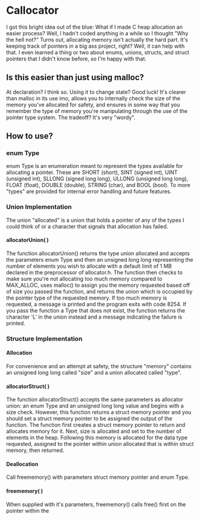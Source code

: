# Callocator

I got this bright idea out of the blue: What if I made C heap allocation an easier process? Well, I hadn't coded anything in a while so I thought "Why the hell not?" Turns out, allocating memory isn't actually the hard part. It's keeping track of pointers in a big ass project, right? Well, it can help with that. I even learned a thing or two about enums, unions, structs, and struct pointers that I didn't know before, so I'm happy with that.

## Is this easier than just using malloc?

At declaration? I think so. Using it to change state? Good luck! It's clearer than malloc in its use imo, allows you to internally check the size of the memory you've allocated for safety, and ensures in some way that you remember the type of memory you're manipulating through the use of the pointer type system. The tradeoff? It's very "wordy".

## How to use?

### enum Type

enum Type is an enumeration meant to represent the types available for allocating a pointer. These are SHORT (short), SINT (signed int), UINT (unsigned int), SLLONG (signed long long), ULLONG (unsigned long long), FLOAT (float), DOUBLE (double), STRING (char), and BOOL (bool). To more "types" are provided for internal error handling and future features.

### Union Implementation

The union "allocated" is a union that holds a pointer of any of the types I could think of or a character that signals that allocation has failed.

#### allocatorUnion( )

The function allocatorUnion() returns the type union allocated and accepts the parameters enum Type and then an unsigned long long representing the number of elements you wish to allocate with a default limit of 1 MB declared in the preprocessor of allocator.h. The function then checks to make sure you're not allocating too much memory compared to MAX_ALLOC, uses malloc() to assign you the memory requested based off of size you passed the function, and returns the union which is occupied by the pointer type of the requested memory. If too much memory is requested, a message is printed and the program exits with code 8254. If you pass the function a Type that does not exist, the function returns the character 'L' in the union instead and a message indicating the failure is printed.

### Structure Implementation

#### Allocation

For convenience and an attempt at safety, the structure "memory" contains an unsigned long long called "size" and a union allocated called "type".

#### allocatorStruct( )

The function allocatorStruct() accepts the same parameters as allocator union: an enum Type and an unsigned long long value and begins with a size check. However, this function returns a struct memory pointer and you should set a struct memory pointer to be assigned the output of the function. The function first creates a struct memory pointer to return and allocates memory for it. Next, size is allocated and set to the number of elements in the heap. Following this memory is allocated for the data type requested, assigned to the pointer within union allocated that is within struct memory, then returned.

#### Deallocation

Call freememory() with parameters struct memory pointer and enum Type.

#### freememory( )

When supplied with it's parameters, freememory() calls free() first on the pointer within the 